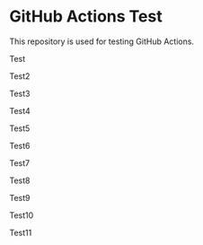 # GitHub Actions Test

This repository is used for testing GitHub Actions.

Test

Test2

Test3

Test4

Test5

Test6

Test7

Test8

Test9

Test10

Test11
